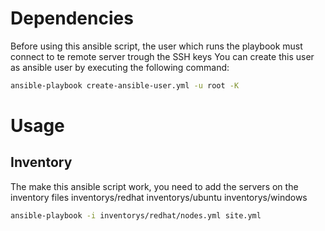 # Dependencies
Before using this ansible script, the user which runs the playbook must connect to te remote server trough the SSH keys
You can create this user as ansible user by executing the following command:
```bash
ansible-playbook create-ansible-user.yml -u root -K
```

# Usage
## Inventory
The make this ansible script work, you need to add the servers on the inventory files
inventorys/redhat
inventorys/ubuntu
inventorys/windows
```bash
ansible-playbook -i inventorys/redhat/nodes.yml site.yml 
```
